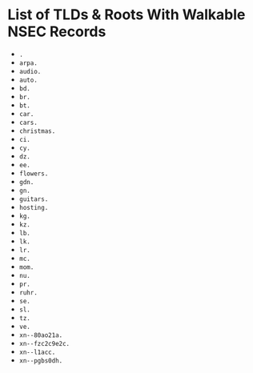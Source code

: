 # List of TLDs & Roots With Walkable NSEC Records

* `.`
* `arpa.`
* `audio.`
* `auto.`
* `bd.`
* `br.`
* `bt.`
* `car.`
* `cars.`
* `christmas.`
* `ci.`
* `cy.`
* `dz.`
* `ee.`
* `flowers.`
* `gdn.`
* `gn.`
* `guitars.`
* `hosting.`
* `kg.`
* `kz.`
* `lb.`
* `lk.`
* `lr.`
* `mc.`
* `mom.`
* `nu.`
* `pr.`
* `ruhr.`
* `se.`
* `sl.`
* `tz.`
* `ve.`
* `xn--80ao21a.`
* `xn--fzc2c9e2c.`
* `xn--l1acc.`
* `xn--pgbs0dh.`

